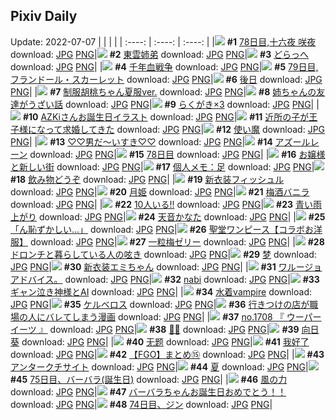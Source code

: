 ## Pixiv Daily
Update: 2022-07-07
|      |      |      |
| :----: | :----: | :----: |
|![](https://pixiv.microyu.workers.dev/c/240x480/img-master/img/2022/07/05/00/00/11/99508251_p0_master1200.jpg) **#1** [78日目,十六夜 咲夜](https://www.pixiv.net/artworks/99508251) download: [JPG](https://pixiv.microyu.workers.dev/img-original/img/2022/07/05/00/00/11/99508251_p0.jpg) [PNG](https://pixiv.microyu.workers.dev/img-original/img/2022/07/05/00/00/11/99508251_p0.png)|![](https://pixiv.microyu.workers.dev/c/240x480/img-master/img/2022/07/06/00/02/10/99528942_p0_master1200.jpg) **#2** [東雲姉弟](https://www.pixiv.net/artworks/99528942) download: [JPG](https://pixiv.microyu.workers.dev/img-original/img/2022/07/06/00/02/10/99528942_p0.jpg) [PNG](https://pixiv.microyu.workers.dev/img-original/img/2022/07/06/00/02/10/99528942_p0.png)|![](https://pixiv.microyu.workers.dev/c/240x480/img-master/img/2022/07/05/00/00/06/99508205_p0_master1200.jpg) **#3** [どらっへ](https://www.pixiv.net/artworks/99508205) download: [JPG](https://pixiv.microyu.workers.dev/img-original/img/2022/07/05/00/00/06/99508205_p0.jpg) [PNG](https://pixiv.microyu.workers.dev/img-original/img/2022/07/05/00/00/06/99508205_p0.png)|
|![](https://pixiv.microyu.workers.dev/c/240x480/img-master/img/2022/07/05/17/59/26/99520588_p0_master1200.jpg) **#4** [千年血戦争](https://www.pixiv.net/artworks/99520588) download: [JPG](https://pixiv.microyu.workers.dev/img-original/img/2022/07/05/17/59/26/99520588_p0.jpg) [PNG](https://pixiv.microyu.workers.dev/img-original/img/2022/07/05/17/59/26/99520588_p0.png)|![](https://pixiv.microyu.workers.dev/c/240x480/img-master/img/2022/07/06/00/00/10/99528765_p0_master1200.jpg) **#5** [79日目,フランドール・スカーレット](https://www.pixiv.net/artworks/99528765) download: [JPG](https://pixiv.microyu.workers.dev/img-original/img/2022/07/06/00/00/10/99528765_p0.jpg) [PNG](https://pixiv.microyu.workers.dev/img-original/img/2022/07/06/00/00/10/99528765_p0.png)|![](https://pixiv.microyu.workers.dev/c/240x480/img-master/img/2022/07/05/07/54/40/99513897_p0_master1200.jpg) **#6** [後日](https://www.pixiv.net/artworks/99513897) download: [JPG](https://pixiv.microyu.workers.dev/img-original/img/2022/07/05/07/54/40/99513897_p0.jpg) [PNG](https://pixiv.microyu.workers.dev/img-original/img/2022/07/05/07/54/40/99513897_p0.png)|
|![](https://pixiv.microyu.workers.dev/c/240x480/img-master/img/2022/07/05/14/41/39/99508225_p0_master1200.jpg) **#7** [制服胡桃ちゃん夏服ver.](https://www.pixiv.net/artworks/99508225) download: [JPG](https://pixiv.microyu.workers.dev/img-original/img/2022/07/05/14/41/39/99508225_p0.jpg) [PNG](https://pixiv.microyu.workers.dev/img-original/img/2022/07/05/14/41/39/99508225_p0.png)|![](https://pixiv.microyu.workers.dev/c/240x480/img-master/img/2022/07/05/00/00/25/99508302_p0_master1200.jpg) **#8** [姉ちゃんの友達がうざい話](https://www.pixiv.net/artworks/99508302) download: [JPG](https://pixiv.microyu.workers.dev/img-original/img/2022/07/05/00/00/25/99508302_p0.jpg) [PNG](https://pixiv.microyu.workers.dev/img-original/img/2022/07/05/00/00/25/99508302_p0.png)|![](https://pixiv.microyu.workers.dev/c/240x480/img-master/img/2022/07/05/00/54/40/99508600_p0_master1200.jpg) **#9** [らくがき×3](https://www.pixiv.net/artworks/99508600) download: [JPG](https://pixiv.microyu.workers.dev/img-original/img/2022/07/05/00/54/40/99508600_p0.jpg) [PNG](https://pixiv.microyu.workers.dev/img-original/img/2022/07/05/00/54/40/99508600_p0.png)|
|![](https://pixiv.microyu.workers.dev/c/240x480/img-master/img/2022/07/05/00/00/11/99508248_p0_master1200.jpg) **#10** [AZKiさんお誕生日イラスト](https://www.pixiv.net/artworks/99508248) download: [JPG](https://pixiv.microyu.workers.dev/img-original/img/2022/07/05/00/00/11/99508248_p0.jpg) [PNG](https://pixiv.microyu.workers.dev/img-original/img/2022/07/05/00/00/11/99508248_p0.png)|![](https://pixiv.microyu.workers.dev/c/240x480/img-master/img/2022/07/05/01/04/18/99509894_p0_master1200.jpg) **#11** [近所の子が王子様になって求婚してきた](https://www.pixiv.net/artworks/99509894) download: [JPG](https://pixiv.microyu.workers.dev/img-original/img/2022/07/05/01/04/18/99509894_p0.jpg) [PNG](https://pixiv.microyu.workers.dev/img-original/img/2022/07/05/01/04/18/99509894_p0.png)|![](https://pixiv.microyu.workers.dev/c/240x480/img-master/img/2022/07/05/07/30/01/99513669_p0_master1200.jpg) **#12** [使い魔](https://www.pixiv.net/artworks/99513669) download: [JPG](https://pixiv.microyu.workers.dev/img-original/img/2022/07/05/07/30/01/99513669_p0.jpg) [PNG](https://pixiv.microyu.workers.dev/img-original/img/2022/07/05/07/30/01/99513669_p0.png)|
|![](https://pixiv.microyu.workers.dev/c/240x480/img-master/img/2022/07/06/00/00/27/99528829_p0_master1200.jpg) **#13** [♡♡男だ～いすき♡♡](https://www.pixiv.net/artworks/99528829) download: [JPG](https://pixiv.microyu.workers.dev/img-original/img/2022/07/06/00/00/27/99528829_p0.jpg) [PNG](https://pixiv.microyu.workers.dev/img-original/img/2022/07/06/00/00/27/99528829_p0.png)|![](https://pixiv.microyu.workers.dev/c/240x480/img-master/img/2022/07/05/00/00/08/99508232_p0_master1200.jpg) **#14** [アズールレーン](https://www.pixiv.net/artworks/99508232) download: [JPG](https://pixiv.microyu.workers.dev/img-original/img/2022/07/05/00/00/08/99508232_p0.jpg) [PNG](https://pixiv.microyu.workers.dev/img-original/img/2022/07/05/00/00/08/99508232_p0.png)|![](https://pixiv.microyu.workers.dev/c/240x480/img-master/img/2022/07/05/00/00/04/99508195_p0_master1200.jpg) **#15** [78日目](https://www.pixiv.net/artworks/99508195) download: [JPG](https://pixiv.microyu.workers.dev/img-original/img/2022/07/05/00/00/04/99508195_p0.jpg) [PNG](https://pixiv.microyu.workers.dev/img-original/img/2022/07/05/00/00/04/99508195_p0.png)|
|![](https://pixiv.microyu.workers.dev/c/240x480/img-master/img/2022/07/05/00/00/16/99508259_p0_master1200.jpg) **#16** [お嬢様と新しい街](https://www.pixiv.net/artworks/99508259) download: [JPG](https://pixiv.microyu.workers.dev/img-original/img/2022/07/05/00/00/16/99508259_p0.jpg) [PNG](https://pixiv.microyu.workers.dev/img-original/img/2022/07/05/00/00/16/99508259_p0.png)|![](https://pixiv.microyu.workers.dev/c/240x480/img-master/img/2022/07/06/09/00/01/99534804_p0_master1200.jpg) **#17** [個人メモ：足](https://www.pixiv.net/artworks/99534804) download: [JPG](https://pixiv.microyu.workers.dev/img-original/img/2022/07/06/09/00/01/99534804_p0.jpg) [PNG](https://pixiv.microyu.workers.dev/img-original/img/2022/07/06/09/00/01/99534804_p0.png)|![](https://pixiv.microyu.workers.dev/c/240x480/img-master/img/2022/07/05/00/00/03/99508183_p0_master1200.jpg) **#18** [飲み物どうぞ](https://www.pixiv.net/artworks/99508183) download: [JPG](https://pixiv.microyu.workers.dev/img-original/img/2022/07/05/00/00/03/99508183_p0.jpg) [PNG](https://pixiv.microyu.workers.dev/img-original/img/2022/07/05/00/00/03/99508183_p0.png)|
|![](https://pixiv.microyu.workers.dev/c/240x480/img-master/img/2022/07/06/00/00/06/99528731_p0_master1200.jpg) **#19** [新衣装フィッシュル](https://www.pixiv.net/artworks/99528731) download: [JPG](https://pixiv.microyu.workers.dev/img-original/img/2022/07/06/00/00/06/99528731_p0.jpg) [PNG](https://pixiv.microyu.workers.dev/img-original/img/2022/07/06/00/00/06/99528731_p0.png)|![](https://pixiv.microyu.workers.dev/c/240x480/img-master/img/2022/07/05/23/44/12/99528302_p0_master1200.jpg) **#20** [月姫](https://www.pixiv.net/artworks/99528302) download: [JPG](https://pixiv.microyu.workers.dev/img-original/img/2022/07/05/23/44/12/99528302_p0.jpg) [PNG](https://pixiv.microyu.workers.dev/img-original/img/2022/07/05/23/44/12/99528302_p0.png)|![](https://pixiv.microyu.workers.dev/c/240x480/img-master/img/2022/07/05/20/30/01/99523501_p0_master1200.jpg) **#21** [梅酒バニラ](https://www.pixiv.net/artworks/99523501) download: [JPG](https://pixiv.microyu.workers.dev/img-original/img/2022/07/05/20/30/01/99523501_p0.jpg) [PNG](https://pixiv.microyu.workers.dev/img-original/img/2022/07/05/20/30/01/99523501_p0.png)|
|![](https://pixiv.microyu.workers.dev/c/240x480/img-master/img/2022/07/05/16/04/36/99518893_p0_master1200.jpg) **#22** [10人いる!!](https://www.pixiv.net/artworks/99518893) download: [JPG](https://pixiv.microyu.workers.dev/img-original/img/2022/07/05/16/04/36/99518893_p0.jpg) [PNG](https://pixiv.microyu.workers.dev/img-original/img/2022/07/05/16/04/36/99518893_p0.png)|![](https://pixiv.microyu.workers.dev/c/240x480/img-master/img/2022/07/05/00/00/01/99508167_p0_master1200.jpg) **#23** [青い雨上がり](https://www.pixiv.net/artworks/99508167) download: [JPG](https://pixiv.microyu.workers.dev/img-original/img/2022/07/05/00/00/01/99508167_p0.jpg) [PNG](https://pixiv.microyu.workers.dev/img-original/img/2022/07/05/00/00/01/99508167_p0.png)|![](https://pixiv.microyu.workers.dev/c/240x480/img-master/img/2022/07/05/00/00/09/99508236_p0_master1200.jpg) **#24** [天音かなた](https://www.pixiv.net/artworks/99508236) download: [JPG](https://pixiv.microyu.workers.dev/img-original/img/2022/07/05/00/00/09/99508236_p0.jpg) [PNG](https://pixiv.microyu.workers.dev/img-original/img/2022/07/05/00/00/09/99508236_p0.png)|
|![](https://pixiv.microyu.workers.dev/c/240x480/img-master/img/2022/07/05/00/00/07/99508221_p0_master1200.jpg) **#25** [「ん恥ずかしい...」](https://www.pixiv.net/artworks/99508221) download: [JPG](https://pixiv.microyu.workers.dev/img-original/img/2022/07/05/00/00/07/99508221_p0.jpg) [PNG](https://pixiv.microyu.workers.dev/img-original/img/2022/07/05/00/00/07/99508221_p0.png)|![](https://pixiv.microyu.workers.dev/c/240x480/img-master/img/2022/07/06/00/00/28/99528831_p0_master1200.jpg) **#26** [聖堂ワンピース【コラボお洋服】](https://www.pixiv.net/artworks/99528831) download: [JPG](https://pixiv.microyu.workers.dev/img-original/img/2022/07/06/00/00/28/99528831_p0.jpg) [PNG](https://pixiv.microyu.workers.dev/img-original/img/2022/07/06/00/00/28/99528831_p0.png)|![](https://pixiv.microyu.workers.dev/c/240x480/img-master/img/2022/07/06/20/30/00/99544008_p0_master1200.jpg) **#27** [一粒梅ゼリー](https://www.pixiv.net/artworks/99544008) download: [JPG](https://pixiv.microyu.workers.dev/img-original/img/2022/07/06/20/30/00/99544008_p0.jpg) [PNG](https://pixiv.microyu.workers.dev/img-original/img/2022/07/06/20/30/00/99544008_p0.png)|
|![](https://pixiv.microyu.workers.dev/c/240x480/img-master/img/2022/07/05/19/40/51/99522510_p0_master1200.jpg) **#28** [ドロンチと暮らしている人の呟き](https://www.pixiv.net/artworks/99522510) download: [JPG](https://pixiv.microyu.workers.dev/img-original/img/2022/07/05/19/40/51/99522510_p0.jpg) [PNG](https://pixiv.microyu.workers.dev/img-original/img/2022/07/05/19/40/51/99522510_p0.png)|![](https://pixiv.microyu.workers.dev/c/240x480/img-master/img/2022/07/05/12/52/53/99516731_p0_master1200.jpg) **#29** [梦](https://www.pixiv.net/artworks/99516731) download: [JPG](https://pixiv.microyu.workers.dev/img-original/img/2022/07/05/12/52/53/99516731_p0.jpg) [PNG](https://pixiv.microyu.workers.dev/img-original/img/2022/07/05/12/52/53/99516731_p0.png)|![](https://pixiv.microyu.workers.dev/c/240x480/img-master/img/2022/07/05/01/17/56/99510129_p0_master1200.jpg) **#30** [新衣装エミちゃん](https://www.pixiv.net/artworks/99510129) download: [JPG](https://pixiv.microyu.workers.dev/img-original/img/2022/07/05/01/17/56/99510129_p0.jpg) [PNG](https://pixiv.microyu.workers.dev/img-original/img/2022/07/05/01/17/56/99510129_p0.png)|
|![](https://pixiv.microyu.workers.dev/c/240x480/img-master/img/2022/07/06/06/22/58/99533560_p0_master1200.jpg) **#31** [ワルージョアドバイス。](https://www.pixiv.net/artworks/99533560) download: [JPG](https://pixiv.microyu.workers.dev/img-original/img/2022/07/06/06/22/58/99533560_p0.jpg) [PNG](https://pixiv.microyu.workers.dev/img-original/img/2022/07/06/06/22/58/99533560_p0.png)|![](https://pixiv.microyu.workers.dev/c/240x480/img-master/img/2022/07/05/00/07/54/99508603_p0_master1200.jpg) **#32** [nabi](https://www.pixiv.net/artworks/99508603) download: [JPG](https://pixiv.microyu.workers.dev/img-original/img/2022/07/05/00/07/54/99508603_p0.jpg) [PNG](https://pixiv.microyu.workers.dev/img-original/img/2022/07/05/00/07/54/99508603_p0.png)|![](https://pixiv.microyu.workers.dev/c/240x480/img-master/img/2022/07/05/09/08/45/99514504_p0_master1200.jpg) **#33** [ギャン泣き神様とAI](https://www.pixiv.net/artworks/99514504) download: [JPG](https://pixiv.microyu.workers.dev/img-original/img/2022/07/05/09/08/45/99514504_p0.jpg) [PNG](https://pixiv.microyu.workers.dev/img-original/img/2022/07/05/09/08/45/99514504_p0.png)|
|![](https://pixiv.microyu.workers.dev/c/240x480/img-master/img/2022/07/06/00/13/07/99529275_p0_master1200.jpg) **#34** [水着vampire](https://www.pixiv.net/artworks/99529275) download: [JPG](https://pixiv.microyu.workers.dev/img-original/img/2022/07/06/00/13/07/99529275_p0.jpg) [PNG](https://pixiv.microyu.workers.dev/img-original/img/2022/07/06/00/13/07/99529275_p0.png)|![](https://pixiv.microyu.workers.dev/c/240x480/img-master/img/2022/07/05/10/17/59/99515090_p0_master1200.jpg) **#35** [ケルベロス](https://www.pixiv.net/artworks/99515090) download: [JPG](https://pixiv.microyu.workers.dev/img-original/img/2022/07/05/10/17/59/99515090_p0.jpg) [PNG](https://pixiv.microyu.workers.dev/img-original/img/2022/07/05/10/17/59/99515090_p0.png)|![](https://pixiv.microyu.workers.dev/c/240x480/img-master/img/2022/07/05/00/12/46/99508740_p0_master1200.jpg) **#36** [行きつけの店が職場の人にバレてしまう漫画](https://www.pixiv.net/artworks/99508740) download: [JPG](https://pixiv.microyu.workers.dev/img-original/img/2022/07/05/00/12/46/99508740_p0.jpg) [PNG](https://pixiv.microyu.workers.dev/img-original/img/2022/07/05/00/12/46/99508740_p0.png)|
|![](https://pixiv.microyu.workers.dev/c/240x480/img-master/img/2022/07/05/21/18/26/99524626_p0_master1200.jpg) **#37** [no.1708 『 ウーパーイーツ 』](https://www.pixiv.net/artworks/99524626) download: [JPG](https://pixiv.microyu.workers.dev/img-original/img/2022/07/05/21/18/26/99524626_p0.jpg) [PNG](https://pixiv.microyu.workers.dev/img-original/img/2022/07/05/21/18/26/99524626_p0.png)|![](https://pixiv.microyu.workers.dev/c/240x480/img-master/img/2022/07/05/06/00/00/99512890_p0_master1200.jpg) **#38** [🖤💛](https://www.pixiv.net/artworks/99512890) download: [JPG](https://pixiv.microyu.workers.dev/img-original/img/2022/07/05/06/00/00/99512890_p0.jpg) [PNG](https://pixiv.microyu.workers.dev/img-original/img/2022/07/05/06/00/00/99512890_p0.png)|![](https://pixiv.microyu.workers.dev/c/240x480/img-master/img/2022/07/06/00/53/53/99530254_p0_master1200.jpg) **#39** [向日葵](https://www.pixiv.net/artworks/99530254) download: [JPG](https://pixiv.microyu.workers.dev/img-original/img/2022/07/06/00/53/53/99530254_p0.jpg) [PNG](https://pixiv.microyu.workers.dev/img-original/img/2022/07/06/00/53/53/99530254_p0.png)|
|![](https://pixiv.microyu.workers.dev/c/240x480/img-master/img/2022/07/05/19/32/55/99522365_p0_master1200.jpg) **#40** [无题](https://www.pixiv.net/artworks/99522365) download: [JPG](https://pixiv.microyu.workers.dev/img-original/img/2022/07/05/19/32/55/99522365_p0.jpg) [PNG](https://pixiv.microyu.workers.dev/img-original/img/2022/07/05/19/32/55/99522365_p0.png)|![](https://pixiv.microyu.workers.dev/c/240x480/img-master/img/2022/07/06/04/26/21/99532721_p0_master1200.jpg) **#41** [我好了](https://www.pixiv.net/artworks/99532721) download: [JPG](https://pixiv.microyu.workers.dev/img-original/img/2022/07/06/04/26/21/99532721_p0.jpg) [PNG](https://pixiv.microyu.workers.dev/img-original/img/2022/07/06/04/26/21/99532721_p0.png)|![](https://pixiv.microyu.workers.dev/c/240x480/img-master/img/2022/07/05/20/53/26/99524004_p0_master1200.jpg) **#42** [【FGO】まとめ⑮](https://www.pixiv.net/artworks/99524004) download: [JPG](https://pixiv.microyu.workers.dev/img-original/img/2022/07/05/20/53/26/99524004_p0.jpg) [PNG](https://pixiv.microyu.workers.dev/img-original/img/2022/07/05/20/53/26/99524004_p0.png)|
|![](https://pixiv.microyu.workers.dev/c/240x480/img-master/img/2022/07/05/00/08/01/99508606_p0_master1200.jpg) **#43** [アンタークチサイト](https://www.pixiv.net/artworks/99508606) download: [JPG](https://pixiv.microyu.workers.dev/img-original/img/2022/07/05/00/08/01/99508606_p0.jpg) [PNG](https://pixiv.microyu.workers.dev/img-original/img/2022/07/05/00/08/01/99508606_p0.png)|![](https://pixiv.microyu.workers.dev/c/240x480/img-master/img/2022/07/05/16/59/27/99519624_p0_master1200.jpg) **#44** [夏](https://www.pixiv.net/artworks/99519624) download: [JPG](https://pixiv.microyu.workers.dev/img-original/img/2022/07/05/16/59/27/99519624_p0.jpg) [PNG](https://pixiv.microyu.workers.dev/img-original/img/2022/07/05/16/59/27/99519624_p0.png)|![](https://pixiv.microyu.workers.dev/c/240x480/img-master/img/2022/07/05/00/32/53/99509231_p0_master1200.jpg) **#45** [75日目、バーバラ(誕生日)](https://www.pixiv.net/artworks/99509231) download: [JPG](https://pixiv.microyu.workers.dev/img-original/img/2022/07/05/00/32/53/99509231_p0.jpg) [PNG](https://pixiv.microyu.workers.dev/img-original/img/2022/07/05/00/32/53/99509231_p0.png)|
|![](https://pixiv.microyu.workers.dev/c/240x480/img-master/img/2022/07/05/00/00/20/99508278_p0_master1200.jpg) **#46** [風の力](https://www.pixiv.net/artworks/99508278) download: [JPG](https://pixiv.microyu.workers.dev/img-original/img/2022/07/05/00/00/20/99508278_p0.jpg) [PNG](https://pixiv.microyu.workers.dev/img-original/img/2022/07/05/00/00/20/99508278_p0.png)|![](https://pixiv.microyu.workers.dev/c/240x480/img-master/img/2022/07/05/00/00/06/99508216_p0_master1200.jpg) **#47** [バーバラちゃんお誕生日おめでとう！！](https://www.pixiv.net/artworks/99508216) download: [JPG](https://pixiv.microyu.workers.dev/img-original/img/2022/07/05/00/00/06/99508216_p0.jpg) [PNG](https://pixiv.microyu.workers.dev/img-original/img/2022/07/05/00/00/06/99508216_p0.png)|![](https://pixiv.microyu.workers.dev/c/240x480/img-master/img/2022/07/05/00/31/37/99509193_p0_master1200.jpg) **#48** [74日目、ジン](https://www.pixiv.net/artworks/99509193) download: [JPG](https://pixiv.microyu.workers.dev/img-original/img/2022/07/05/00/31/37/99509193_p0.jpg) [PNG](https://pixiv.microyu.workers.dev/img-original/img/2022/07/05/00/31/37/99509193_p0.png)|
